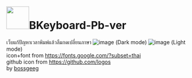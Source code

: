 # <img src="https://github.com/Tbcsos/Bkeyboard-Full/blob/main/image/Logo.png" style="width:60px;" >BKeyboard-Pb-ver
เว็บแก้ปัญหาเวลาพิมพ์แล้วลืมกดเปลี่ยนภาษา
![image](https://user-images.githubusercontent.com/95701554/145426068-5e2daee2-ebf2-4835-9d3d-346bdf47841c.png)
(Dark mode)
![image](https://user-images.githubusercontent.com/95701554/145426606-c563cf93-a409-4394-b816-8c37378cbab3.png)
(Light mode) <br>
icon+font from https://fonts.google.com/?subset=thai <br>
github icon from https://github.com/logos <br>
by [bossgeeg](mailto:bossgeeg123456@gmail.com)

